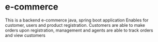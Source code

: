 # e-commerce
This is a backend e-commerce java, spring boot application
Enables for customer, users and product registration. Customers are able to make orders upon registration, management and agents are able to track orders and view customers
